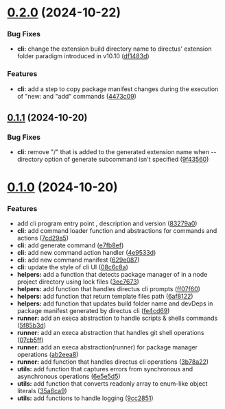 # [0.2.0](https://github.com/naelcodes/dbxcli/compare/v0.1.1...v0.2.0) (2024-10-22)


### Bug Fixes

* **cli:** change the extension build directory name to directus' extension folder paradigm introduced in v10.10 ([df1483d](https://github.com/naelcodes/dbxcli/commit/df1483d4989c8378b7046356f68749dc0998f5df))


### Features

* **cli:** add a step to copy package manifest changes during the execution of "new: and "add" commands ([4473c09](https://github.com/naelcodes/dbxcli/commit/4473c09ce3e18ad51679f62e5b449bcb32bc9e84))

## [0.1.1](https://github.com/naelcodes/dbxcli/compare/v0.1.0...v0.1.1) (2024-10-20)


### Bug Fixes

* **cli:** remove "/" that is added to the generated extension name when --directory option of generate subcommand isn't specified ([9f43560](https://github.com/naelcodes/dbxcli/commit/9f4356098d0928e8f295ee8a959d6e1b8fda334d))

# [0.1.0](https://github.com/naelcodes/dbxcli/compare/v0.0.0...v0.1.0) (2024-10-20)


### Features

* add cli program entry point , description and version ([83279a0](https://github.com/naelcodes/dbxcli/commit/83279a00373b0d00ae0d0ceb3cbf9bede50bccf4))
* **cli:** add command loader function and abstractions for commands and actions ([7cd29a5](https://github.com/naelcodes/dbxcli/commit/7cd29a58d721364bb44a7bd738e2ec8481e35c50))
* **cli:** add generate command ([e7fb8ef](https://github.com/naelcodes/dbxcli/commit/e7fb8efb7971d467f868f61a30ed2c1e6f5c08d9))
* **cli:** add new command action handler ([4e9533d](https://github.com/naelcodes/dbxcli/commit/4e9533d23ae0adffbb6c7f5ae10a9a883964ca06))
* **cli:** add new command manifest ([629e087](https://github.com/naelcodes/dbxcli/commit/629e087e193e7d83d15257763aa1f57cdfa07ad7))
* **cli:** update the style of cli UI ([08c6c8a](https://github.com/naelcodes/dbxcli/commit/08c6c8ad1362368e85b7cde428064a607edbee5c))
* **helpers:** add a function that detects package manager of in a node project directory using lock files ([3ec7673](https://github.com/naelcodes/dbxcli/commit/3ec767348cd39cdd027904252209e2bd81f92ca8))
* **helpers:** add function that handles directus cli prompts ([ff07f60](https://github.com/naelcodes/dbxcli/commit/ff07f60e051a74943f0e2a82c43b26f7a6534769))
* **helpers:** add function that return template files path ([6af8122](https://github.com/naelcodes/dbxcli/commit/6af812286a74683a02321d2dcdf4ad7f032575ae))
* **helpers:** add function that updates build folder name and devDeps in package manifest generated by directus cli ([fe4cd69](https://github.com/naelcodes/dbxcli/commit/fe4cd69564a90ab7f983954add21e89ed529f302))
* **runner:** add an execa abstraction  to handle scripts & shells commands ([5f85b3d](https://github.com/naelcodes/dbxcli/commit/5f85b3db11084bac94ca91e3e19ccd38c4820146))
* **runner:** add an execa abstraction that handles git shell operations ([07cb5ff](https://github.com/naelcodes/dbxcli/commit/07cb5fff03b77afb899f2fd3b06db5977afd84d7))
* **runner:** add an execa abstraction(runner) for package manager operations ([ab2eea8](https://github.com/naelcodes/dbxcli/commit/ab2eea8b74c48e0a2d37dda1bb51325250b4edd6))
* **runner:** add function that handles directus cli operations ([3b78a22](https://github.com/naelcodes/dbxcli/commit/3b78a22f371331256e7ff5460df3cf0861a739dc))
* **utils:** add function that captures errors from synchronous and asynchronous operations ([6e5e5d5](https://github.com/naelcodes/dbxcli/commit/6e5e5d594d411223058b95c2b97e2e9ec6350ed5))
* **utils:** add function that converts readonly array to enum-like object literals ([35a6ca9](https://github.com/naelcodes/dbxcli/commit/35a6ca9158b43d3c753b6569c5c695e79a89b19d))
* **utils:** add functions to handle logging ([9cc2851](https://github.com/naelcodes/dbxcli/commit/9cc2851c4c171f6b24851032fe1a73531e7a17c4))
